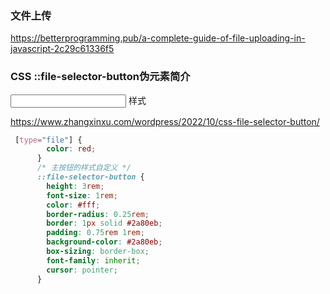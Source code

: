 ### 文件上传
https://betterprogramming.pub/a-complete-guide-of-file-uploading-in-javascript-2c29c61336f5


### CSS ::file-selector-button伪元素简介

<input> 样式

https://www.zhangxinxu.com/wordpress/2022/10/css-file-selector-button/

```css
 [type="file"] {
        color: red;
      }
      /* 主按钮的样式自定义 */
      ::file-selector-button {
        height: 3rem;
        font-size: 1rem;
        color: #fff;
        border-radius: 0.25rem;
        border: 1px solid #2a80eb;
        padding: 0.75rem 1rem;
        background-color: #2a80eb;
        box-sizing: border-box;
        font-family: inherit;
        cursor: pointer;
      }
```
